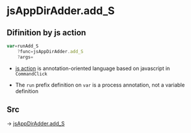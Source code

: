 # jsAppDirAdder.add_S

## Difinition by js action

```js.js
var=runAdd_S
	?func=jsAppDirAdder.add_S
	?args=

```

- [js action](#) is annotation-oriented language based on javascript in `CommandClick`

- The `run` prefix definition on `var` is a process annotation, not a variable definition

## Src

-> [jsAppDirAdder.add_S](https://github.com/puutaro/CommandClick/blob/master/app/src/main/java/com/puutaro/commandclick/fragment_lib/terminal_fragment/js_interface/system/JsAppDirAdder.kt#L40)


